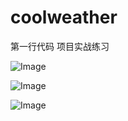 ﻿# coolweather
第一行代码
项目实战练习

![Image](https://github.com/Microstrong0305/coolweather/app_img/1.png)


![Image](https://github.com/Microstrong0305/coolweather/app_img/2.png)

![Image](https://github.com/Microstrong0305/coolweather/master/coolweather/app_img/3.png)

